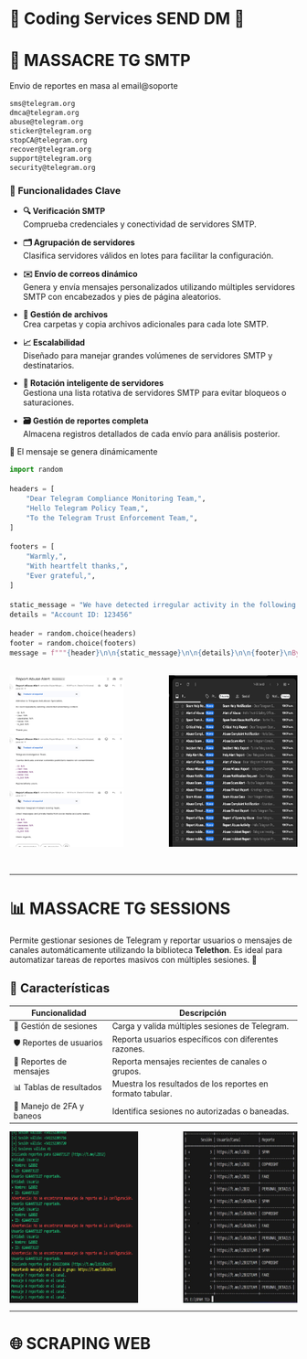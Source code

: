 # 🎫 Coding Services SEND DM 🎫

# 📧 MASSACRE TG SMTP 

Envio de reportes en masa al email@soporte

    sms@telegram.org
    dmca@telegram.org
    abuse@telegram.org
    sticker@telegram.org
    stopCA@telegram.org
    recover@telegram.org
    support@telegram.org
    security@telegram.org

### 🚀 Funcionalidades Clave

- **🔍 Verificación SMTP**  
  Comprueba credenciales y conectividad de servidores SMTP.  

- **🗂️ Agrupación de servidores**  
  Clasifica servidores válidos en lotes para facilitar la configuración.  

- **✉️ Envío de correos dinámico**  
  Genera y envía mensajes personalizados utilizando múltiples servidores SMTP con encabezados y pies de página aleatorios.
  
- **📂 Gestión de archivos**  
  Crea carpetas y copia archivos adicionales para cada lote SMTP.  

- **📈 Escalabilidad**  
  Diseñado para manejar grandes volúmenes de servidores SMTP y destinatarios.  

- **🔄 Rotación inteligente de servidores**  
  Gestiona una lista rotativa de servidores SMTP para evitar bloqueos o saturaciones.  

- **🗃️ Gestión de reportes completa**  
  Almacena registros detallados de cada envío para análisis posterior.

📧 El mensaje se genera dinámicamente

```python
import random

headers = [
    "Dear Telegram Compliance Monitoring Team,",
    "Hello Telegram Policy Team,",
    "To the Telegram Trust Enforcement Team,",
]

footers = [
    "Warmly,",
    "With heartfelt thanks,",
    "Ever grateful,",
]

static_message = "We have detected irregular activity in the following account."
details = "Account ID: 123456"

header = random.choice(headers)
footer = random.choice(footers)
message = f"""{header}\n\n{static_message}\n\n{details}\n\n{footer}\nBye"""

```
<br>

<div style="display: flex; justify-content: space-between; align-items: center;">
    <img src="img/letter.png" alt="MASSACRE_SMTP_1" width="200" height="300">
    <img src="img/imbox.png" alt="MASSACRE_SMTP_2" width="225" height="300">
</div> <br><br> 

---

# 📊 MASSACRE TG SESSIONS

Permite gestionar sesiones de Telegram y reportar usuarios o mensajes de canales automáticamente utilizando la biblioteca **Telethon**. Es ideal para automatizar tareas de reportes masivos con múltiples sesiones. 🔧

## 🚀 Características

| Funcionalidad                     | Descripción                                      |
|-----------------------------------|-------------------------------------------------|
| 📂 Gestión de sesiones            | Carga y valida múltiples sesiones de Telegram. |
| 🛡️ Reportes de usuarios           | Reporta usuarios específicos con diferentes razones. |
| 📨 Reportes de mensajes           | Reporta mensajes recientes de canales o grupos. |
| 📊 Tablas de resultados           | Muestra los resultados de los reportes en formato tabular. |
| 🔐 Manejo de 2FA y baneos         | Identifica sesiones no autorizadas o baneadas. |

<div style="display: flex; justify-content: space-between; align-items: center;">
    <img src="img/term.png" alt="MASSACRE_SESSION" width="225" height="300">
    <img src="img/table.jpg" alt="MASSACRE_SESSION2" width="200" height="300">
</div>

---

# 🌐 SCRAPING WEB
